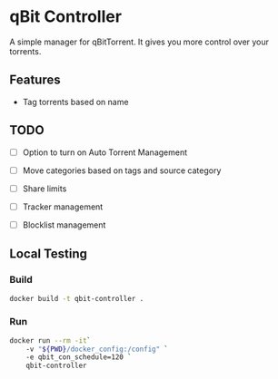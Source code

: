 # qBit Controller

A simple manager for qBitTorrent. It gives you more control over your torrents.

## Features
- Tag torrents based on name

## TODO
- [ ] Option to turn on Auto Torrent Management
- [ ] Move categories based on tags and source category
- [ ] Share limits
- [ ] Tracker management
- [ ] Blocklist management


## Local Testing

### Build
```sh
docker build -t qbit-controller .
```

### Run
```sh
docker run --rm -it`
    -v "${PWD}/docker_config:/config" `
    -e qbit_con_schedule=120 `
    qbit-controller
```
